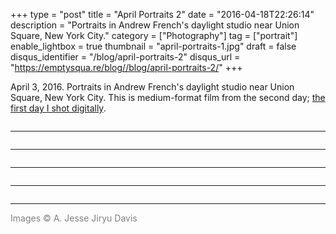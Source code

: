 +++
type = "post"
title = "April Portraits 2"
date = "2016-04-18T22:26:14"
description = "Portraits in Andrew French's daylight studio near Union Square, New York City."
category = ["Photography"]
tag = ["portrait"]
enable_lightbox = true
thumbnail = "april-portraits-1.jpg"
draft = false
disqus_identifier = "/blog/april-portraits-2"
disqus_url = "https://emptysqua.re/blog//blog/april-portraits-2/"
+++

<p>April 3, 2016. Portraits in Andrew French's daylight studio near Union Square, New York City. This is medium-format film from the second day; <a href="https://emptysqua.re/blog/studio-portraits-april-2016/">the first day I shot digitally</a>.</p>
<p><img alt="" src="april-portraits-2.jpg" /></p>
<hr />
<p><img alt="" src="april-portraits-3.jpg" /></p>
<hr />
<p><img alt="" src="april-portraits-1.jpg" /></p>
<hr />
<p><img alt="" src="april-portraits-4.jpg" /></p>
<hr />
<p><img alt="" src="april-portraits-5.jpg" /></p>
<hr />
<p><span style="color: gray">Images &copy; A. Jesse Jiryu Davis</span></p>
